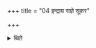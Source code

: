 +++
title = "04 इन्द्राय राज्ञे सूकर"

+++

<details><summary>थिते</summary>

इन्द्राय राज्ञे सूकर इत्येकादश दशत आलभ्यन्ते ४
</details>
